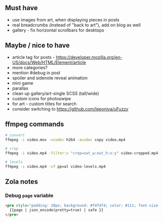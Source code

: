 ## Must have

* use images from art, when displaying pieces in posts
* real breadcrumbs (instead of "back to art"), add on blog as well
* gallery - fix horizontal scrollbars for desktops

## Maybe / nice to have

* article tag for posts - https://developer.mozilla.org/en-US/docs/Web/HTML/Element/article
* more categories?
* mention #debug in post
* spoiler and sidenote reveal animation
* mini game
* parallax
* clean up gallery/art-single SCSS (tall/wide)
* custom icons for photoswipe
* for art - custom titles for search
* consider switching to https://github.com/leeoniya/uFuzzy


## ffmpeg commands

```sh
# convert
ffmpeg -i video.mov -vcodec h264 -acodec copy video.mp4

# crop
ffmpeg -i video.mp4 -filter:v "crop=out_w:out_h:x:y" video-cropped.mp4

# levels
ffmpeg -i video.mp4 -vf pp=al video-levels.mp4
```

## Zola notes

### Debug `page` variable

```html
<pre style="padding: 20px; background: #f4f4f4; color: #111; font-size: 14px; overflow: auto; max-width: 100%">
  {{page | json_encode(pretty=true) | safe }}
</pre>
```
